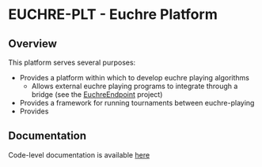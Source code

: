 # EUCHRE-PLT - Euchre Platform

## Overview

This platform serves several purposes:

- Provides a platform within which to develop euchre playing algorithms
    - Allows external euchre playing programs to integrate through a bridge (see the [EuchreEndpoint](https://github.com/crashka/EuchreBeta) project)
- Provides a framework for running tournaments between euchre-playing
- Provides 

## Documentation

Code-level documentation is available [here](https://crashka.github.io/euchre-plt/)
